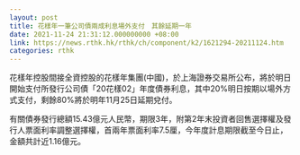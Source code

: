 ```yaml
---
layout: post
title: 花樣年一筆公司債兩成利息場外支付　其餘延期一年
date: 2021-11-24 21:31:12.000000000 +08:00
link: https://news.rthk.hk/rthk/ch/component/k2/1621294-20211124.htm
categories: rthk
---
```


花樣年控股間接全資控股的花樣年集團(中國)，於上海證券交易所公布，將於明日開始支付所發行公司債「20花樣02」年度債券利息，其中20%明日按期以場外方式支付，剩餘80%將於明年11月25日延期兌付。

有關債券發行總額15.43億元人民幣，期限3年，附第2年末投資者回售選擇權及發行人票面利率調整選擇權，首兩年票面利率7.5厘，今年度計息期限截至今日止，金額共計近1.16億元。
